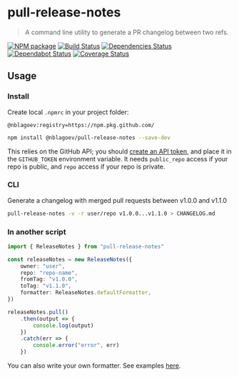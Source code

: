 
# pull-release-notes

> A command line utility to generate a PR changelog between two refs.

[![NPM package](https://img.shields.io/npm/v/pull-release-notes.svg)](https://npmjs.org/package/pull-release-notes)
[![Build Status](https://github.com/nblagoev/pull-release-notes/workflows/build/badge.svg)](https://github.com/nblagoev/pull-release-notes/actions)
[![Dependencies Status](https://david-dm.org/nblagoev/pull-release-notes/status.svg)](https://david-dm.org/nblagoev/pull-release-notes)
[![Dependabot Status](https://api.dependabot.com/badges/status?host=github&repo=nblagoev/pull-release-notes)](https://dependabot.com)
[![Coverage Status](https://codecov.io/gh/nblagoev/pull-release-notes/branch/master/graph/badge.svg)](https://codecov.io/gh/nblagoev/pull-release-notes)

## Usage

### Install
Create local `.npmrc` in your project folder:
```
@nblagoev:registry=https://npm.pkg.github.com/
```

```bash
npm install @nblagoev/pull-release-notes --save-dev
```

This relies on the GitHub API; you should [create an API token](https://help.github.com/articles/creating-an-access-token-for-command-line-use/), and place it in the `GITHUB_TOKEN` environment variable. It needs `public_repo` access if your repo is public, and `repo` access if your repo is private.

### CLI
Generate a changelog with merged pull requests between v1.0.0 and v1.1.0

```bash
pull-release-notes -v -r user/repo v1.0.0...v1.1.0 > CHANGELOG.md
```

### In another script

```ts
import { ReleaseNotes } from "pull-release-notes"

const releaseNotes = new ReleaseNotes({
    owner: "user",
    repo: "repo-name",
    fromTag: "v1.0.0",
    toTag: "v1.1.0",
    formatter: ReleaseNotes.defaultFormatter,
})

releaseNotes.pull()
    .then(output => {
        console.log(output)
    })
    .catch(err => {
        console.error("error", err)
    })
```

You can also write your own formatter. See examples [here](./src/formatters.ts).

